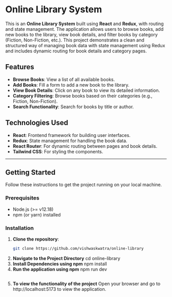 # Online Library System

This is an **Online Library System** built using **React** and **Redux**, with routing and state management. The application allows users to browse books, add new books to the library, view book details, and filter books by category (Fiction, Non-Fiction, etc.). This project demonstrates a clean and structured way of managing book data with state management using Redux and includes dynamic routing for book details and category pages.

## Features

- **Browse Books**: View a list of all available books.
- **Add Books**: Fill a form to add a new book to the library.
- **View Book Details**: Click on any book to view its detailed information.
- **Category Filtering**: Browse books based on their categories (e.g., Fiction, Non-Fiction).
- **Search Functionality**: Search for books by title or author.
  
## Technologies Used

- **React**: Frontend framework for building user interfaces.
- **Redux**: State management for handling the book data.
- **React Router**: For dynamic routing between pages and book details.
- **Tailwind CSS**: For styling the components.

---

## Getting Started

Follow these instructions to get the project running on your local machine.

### Prerequisites

- Node.js (>= v12.18)
- npm (or yarn) installed

### Installation

1. **Clone the repository**:
   ```bash
   git clone https://github.com/vishwaskwatra/online-library
2. **Navigate to the Project Directory**
   cd online-library
3. **Install Dependencies using npm**
    npm install
4. **Run the application using npm**
    npm run dev
    ```
5. **To view the functionality of the project**
    Open your browser and go to http://localhost:5173 to view the application.
